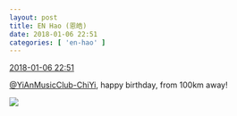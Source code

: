 ```yaml
---
layout: post
title: EN Hao (恩皓)
date: 2018-01-06 22:51
categories: [ 'en-hao' ]
---
```


<div class="weibo-info">
  <a href="https://weibo.com/6346318257/FD9PIAerj">2018-01-06 22:51</a>
</div>

[@YiAnMusicClub-ChiYi](https://weibo.com/u/6117581836), happy birthday, from 100km away!

<!-- more -->

<a href="http://wx4.sinaimg.cn/mw690/006VuvhTgy1fn79x2tag2j30k00r4tix.jpg">
  <img class="weibo-pic-preview" src="http://wx4.sinaimg.cn/orj360/006VuvhTgy1fn79x2tag2j30k00r4tix.jpg" />
</a>
